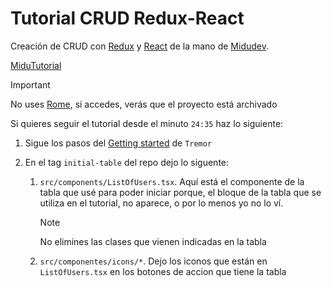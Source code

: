 # Tutorial CRUD Redux-React

Creación de CRUD con [Redux](https://redux.js.org/) y [React](https://es.react.dev/) de la mano de [Midudev](https://github.com/midudev).

[MiduTutorial](https://youtu.be/bEEjuwujbbU?si=C3iusT-Y1Tk9NBrc)

> [!IMPORTANT]
> No uses [Rome](https://github.com/rome/tools), si accedes, verás que el proyecto está archivado

Si quieres seguir el tutorial desde el minuto `24:35` haz lo siguiente:

1. Sigue los pasos del [Getting started](https://npm.tremor.so/docs/getting-started/installation) de `Tremor`

2. En el tag `initial-table` del repo dejo lo siguente:
    1. `src/components/ListOfUsers.tsx`. Aquí está el componente de la tabla que usé para poder iniciar porque, el bloque de la tabla que se utiliza en el tutorial, no aparece, o por lo menos yo no lo ví.
        > [!NOTE]
        > No elimines las clases que vienen indicadas en la tabla

    2. `src/componentes/icons/*`. Dejo los iconos que están en `ListOfUsers.tsx` en los botones de accion que tiene la tabla